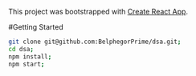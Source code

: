 This project was bootstrapped with [Create React App](https://github.com/facebookincubator/create-react-app).

#Getting Started

```sh
git clone git@github.com:BelphegorPrime/dsa.git;
cd dsa;
npm install;
npm start;
```
